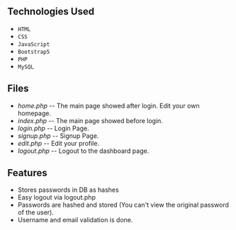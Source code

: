 ## Technologies Used
- `HTML`
- `CSS`
- `JavaScript`
- `Bootstrap5`
- `PHP`
- `MySQL`

## Files
- *home.php* -- The main page showed after login. Edit your own homepage.
- *index.php* -- The main page showed before login.
- *login.php* -- Login Page.
- *signup.php* -- Signup Page.
- *edit.php* -- Edit your profile.
- *logout.php* -- Logout to the dashboard page.

## Features
* Stores passwords in DB as hashes
* Easy logout via logout.php
* Passwords are hashed and stored (You can't view the original password of the user).
* Username and email validation is done.
